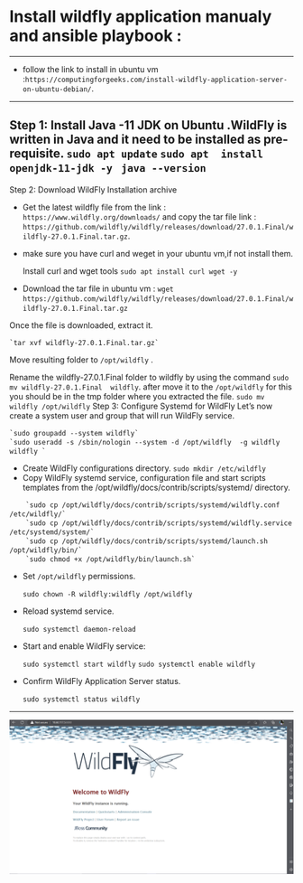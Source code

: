 # Install wildfly application  manualy and ansible playbook :
----
*  follow the link to install in ubuntu vm :`https://computingforgeeks.com/install-wildfly-application-server-on-ubuntu-debian/`.
----
Step 1: Install Java -11  JDK on Ubuntu .WildFly is written in Java and it need to be installed as pre-requisite.
    `sudo apt update`
    `sudo apt  install openjdk-11-jdk -y `
    `java --version`
----

Step 2: Download WildFly Installation archive

* Get the latest wildfly file from the link : `https://www.wildfly.org/downloads/` and copy the tar file link : `https://github.com/wildfly/wildfly/releases/download/27.0.1.Final/wildfly-27.0.1.Final.tar.gz`.
* make sure you have curl and weget in your ubuntu vm,if not install them.
  
  Install curl and wget tools
    `sudo apt install curl wget -y `
* Download the tar file in ubuntu vm :
    `wget https://github.com/wildfly/wildfly/releases/download/27.0.1.Final/wildfly-27.0.1.Final.tar.gz `

Once the file is downloaded, extract it.

    `tar xvf wildfly-27.0.1.Final.tar.gz`

Move resulting folder to `/opt/wildfly` .
  
  Rename the wildfly-27.0.1.Final folder to wildfly by using the command `sudo mv wildfly-27.0.1.Final  wildfly`. after move it to the `/opt/wildfly` for this you should be in the tmp folder where you extracted the file.
    `sudo mv wildfly /opt/wildfly`
Step 3: Configure Systemd for WildFly
Let’s now create a system user and group that will run WildFly service.

    `sudo groupadd --system wildfly`
    `sudo useradd -s /sbin/nologin --system -d /opt/wildfly  -g wildfly wildfly `
*  Create WildFly configurations directory.
    `sudo mkdir /etc/wildfly`
*  Copy WildFly systemd service, configuration file and start scripts templates from the /opt/wildfly/docs/contrib/scripts/systemd/ directory.
```
    `sudo cp /opt/wildfly/docs/contrib/scripts/systemd/wildfly.conf /etc/wildfly/`
    `sudo cp /opt/wildfly/docs/contrib/scripts/systemd/wildfly.service /etc/systemd/system/`
    `sudo cp /opt/wildfly/docs/contrib/scripts/systemd/launch.sh /opt/wildfly/bin/`
    `sudo chmod +x /opt/wildfly/bin/launch.sh`
```
* Set `/opt/wildfly` permissions.

    `sudo chown -R wildfly:wildfly /opt/wildfly`

* Reload systemd service.

    `sudo systemctl daemon-reload`

* Start and enable WildFly service:

    `sudo systemctl start wildfly`
    `sudo systemctl enable wildfly`

*  Confirm WildFly Application Server status.

    `sudo systemctl status wildfly`
----
![Alt text](ansible_wildfly_op.png)